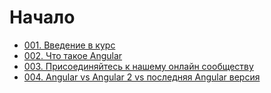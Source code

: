 # Начало

- [001. Введение в курс](./001.%20Course%20introduction)
- [002. Что такое Angular](./002.%20What%20is%20Angular)
- [003. Присоединяйтесь к нашему онлайн сообществу](./003.%20Join%20our%20Online%20Learning%20Community)
- [004. Angular vs Angular 2 vs последняя Angular версия](./004.%20Angular%20vs%20Angular%202%20vs%20Latest%20Angular%20Version)
